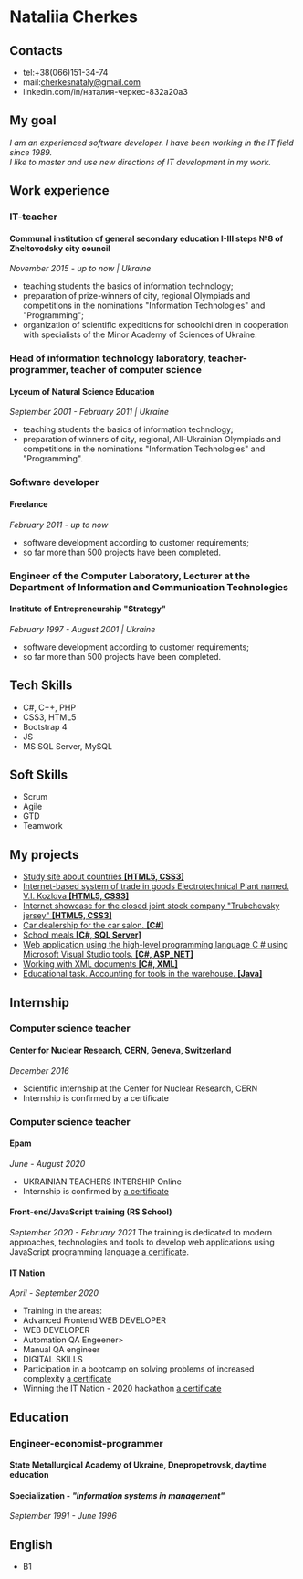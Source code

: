 # Nataliia Cherkes
## Contacts
* tel:+38(066)151-34-74
* mail:cherkesnataly@gmail.com
* linkedin.com/in/наталия-черкес-832a20a3

## My goal
*I am an experienced software developer. I have been working in the IT field since 1989. <br />I like to master and use new directions of IT development in my work.*

## Work experience
### IT-teacher 
#### Communal institution of general secondary education І-ІІІ steps №8 of Zheltovodsky city council
*November 2015 - up to now | Ukraine*
* teaching students the basics of information technology;
* preparation of prize-winners of city, regional Olympiads and competitions in the nominations "Information Technologies" and "Programming";
* organization of scientific expeditions for schoolchildren in cooperation with specialists of the Minor Academy of Sciences of Ukraine.
### Head of information technology laboratory, teacher-programmer, teacher of computer science
#### Lyceum of Natural Science Education
*September 2001 - February 2011 | Ukraine*
* teaching students the basics of information technology;
* preparation of winners of city, regional, All-Ukrainian Olympiads and competitions in the nominations "Information Technologies" and "Programming".
### Software developer 
#### Freelance
*February 2011 - up to now*
* software development according to customer requirements;
* so far more than 500 projects have been completed.
### Engineer of the Computer Laboratory, Lecturer at the Department of Information and Communication Technologies 
#### Institute of Entrepreneurship "Strategy"
*February 1997 - August 2001 | Ukraine*
* software development according to customer requirements;
* so far more than 500 projects have been completed.
## Tech Skills
* C#, C++, PHP
* CSS3, HTML5
* Bootstrap 4
* JS
* MS SQL Server, MySQL
## Soft Skills
* Scrum
* Agile
* GTD
* Teamwork

## My projects
* [Study site about countries **[HTML5, CSS3]**](https://github.com/chernataly2020/towns_of_europe)
* [Internet-based system of trade in goods Electrotechnical Plant named. V.I. Kozlova **[HTML5, CSS3]**](https//github.com/chernataly2020/Internet-system)
* [Internet showcase for the closed joint stock company "Trubchevsky jersey" **[HTML5, CSS3]**](https://github.com/chernataly2020/Internet-showcase)
* [Car dealership for the car salon. **[C#]**](https://github.com/chernataly2020/car-showroom)
* [School meals **[C#, SQL Server]**](https://github.com/chernataly2020/School-feeding)
* [Web application using the high-level programming language C # using Microsoft Visual Studio tools. **[C#, ASP_NET]**](https://github.com/chernataly2020/Studio)
* [Working with XML documents **[C#, XML]**](https://github.com/chernataly2020/Work-with-XML-documents)
* [Educational task. Accounting for tools in the warehouse. **[Java]**](https://github.com/chernataly2020/Instruments)

## Internship
### Computer science teacher
#### Center for Nuclear Research, CERN, Geneva, Switzerland
*December 2016*
* Scientific internship at the Center for Nuclear Research, CERN
* Internship is confirmed by a certificate
### Computer science teacher
#### Epam
*June - August 2020*
* UKRAINIAN TEACHERS INTERSHIP Online
* Internship is confirmed by [a certificate](https://epa.ms/283)
#### Front-end/JavaScript training (RS School)
*September 2020 - February 2021*
The training is dedicated to modern approaches, technologies and tools to develop web applications using JavaScript programming language [a certificate](https://app.rs.school/certificate/xphmuzqw).

#### IT Nation
*April - September 2020*
* Training in the areas:
* Advanced Frontend WEB DEVELOPER
* WEB DEVELOPER
* Automation QA Engeener>
* Manual QA engineer
* DIGITAL SKILLS
* Participation in a bootcamp on solving problems of increased complexity [a certificate](https://drive.google.com/file/d/1PBD78GV9dDBBNuFM8yyeaOuDkNaxUc_h/view)
* Winning the IT Nation - 2020 hackathon [a certificate](https://drive.google.com/file/d/10Syft_gkY9lKf-mYl2hSxKBWVMUMKnxQ/view)
## Education
### Engineer-economist-programmer
#### State Metallurgical Academy of Ukraine, Dnepropetrovsk, daytime education
#### **Specialization** - *"Information systems in management"*
*September 1991 - June 1996*

## English
* B1

